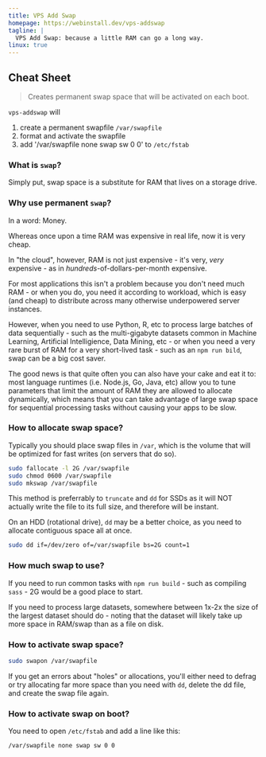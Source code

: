 ```yaml
---
title: VPS Add Swap
homepage: https://webinstall.dev/vps-addswap
tagline: |
  VPS Add Swap: because a little RAM can go a long way.
linux: true
---
```


## Cheat Sheet

> Creates permanent swap space that will be activated on each boot.

`vps-addswap` will

1. create a permanent swapfile `/var/swapfile`
2. format and activate the swapfile
3. add '/var/swapfile none swap sw 0 0' to `/etc/fstab`

### What is `swap`?

Simply put, swap space is a substitute for RAM that lives on a storage drive.

### Why use permanent `swap`?

In a word: Money.

Whereas once upon a time RAM was expensive in real life, now it is very cheap.

In "the cloud", however, RAM is not just expensive - it's very, _very_
expensive - as in _hundreds_-of-dollars-per-month expensive.

For most applications this isn't a problem because you don't need much RAM - or
when you do, you need it according to workload, which is easy (and cheap) to
distribute across many otherwise underpowered server instances.

However, when you need to use Python, R, etc to process large batches of data
sequentially - such as the multi-gigabyte datasets common in Machine Learning,
Artificial Intelligience, Data Mining, etc - or when you need a very rare burst
of RAM for a very short-lived task - such as an `npm run bild`, swap can be a
big cost saver.

The good news is that quite often you can also have your cake and eat it to:
most language runtimes (i.e. Node.js, Go, Java, etc) allow you to tune
parameters that limit the amount of RAM they are allowed to allocate
dynamically, which means that you can take advantage of large swap space for
sequential processing tasks without causing your apps to be slow.

### How to allocate swap space?

Typically you should place swap files in `/var`, which is the volume that will
be optimized for fast writes (on servers that do so).

```bash
sudo fallocate -l 2G /var/swapfile
sudo chmod 0600 /var/swapfile
sudo mkswap /var/swapfile
```

This method is preferrably to `truncate` and `dd` for SSDs as it will NOT
actually write the file to its full size, and therefore will be instant.

On an HDD (rotational drive), `dd` may be a better choice, as you need to
allocate contiguous space all at once.

```bash
sudo dd if=/dev/zero of=/var/swapfile bs=2G count=1
```

### How much swap to use?

If you need to run common tasks with `npm run build` - such as compiling
`sass` - 2G would be a good place to start.

If you need to process large datasets, somewhere between 1x-2x the size of the
largest dataset should do - noting that the dataset will likely take up more
space in RAM/swap than as a file on disk.

### How to activate swap space?

```bash
sudo swapon /var/swapfile
```

If you get an errors about "holes" or allocations, you'll either need to defrag
or try allocating far more space than you need with `dd`, delete the dd file,
and create the swap file again.

### How to activate swap on boot?

You need to open `/etc/fstab` and add a line like this:

```txt
/var/swapfile none swap sw 0 0
```

